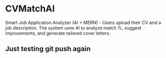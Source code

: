 # CVMatchAI
Smart Job Application Analyzer (AI + MERN) - Users upload their CV and a job description. The system uses AI to analyze match %, suggest improvements, and generate tailored cover letters.
## Just testing git push again
